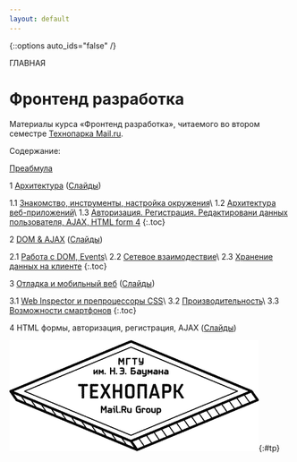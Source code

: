 ```yaml
---
layout: default
---
```


{::options auto_ids="false" /}

ГЛАВНАЯ

# Фронтенд разработка

Материалы курса «Фронтенд разработка», читаемого во втором семестре [Технопарка Mail.ru](https://tech-mail.ru/).

Содержание:

[Преабмула](/0/)

1 [Архитектура](/1/) ([Слайды](/p/1/))

1.1 [Знакомство, инструменты, настройка окружения](/1/#1.1)\\
1.2 [Архитектура веб-приложений](/1/#1.2)\\
1.3 [Авторизация. Регистрация. Редактировани данных пользователя, AJAX, HTML form 4](/1/#1.3)
{:.toc}

2 [DOM & AJAX](/2/) ([Слайды](/p/2/))

2.1 [Работа с DOM, Events](/2/#2.1)\\
2.2 [Сетевое взаимодествие](/2/#2.2)\\
2.3 [Хранение данных на клиенте](/2/#2.3)
{:.toc}

3 [Отладка и мобильный веб](/3/) ([Слайды](/p/3/))

3.1 [Web Inspector и препроцессоры CSS](/3/#3.1)\\
3.2 [Производительность](/3/#3.2)\\
3.3 [Возможности смартфонов](/3/#3.3)
{:.toc}

4 HTML формы, авторизация, регистрация, AJAX ([Слайды](/p/4/))

![Технопарк Mail.ru](/pics/tp.png){:#tp}

